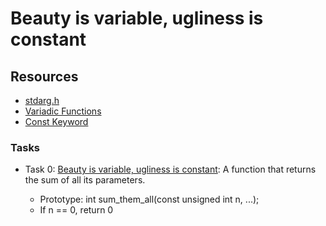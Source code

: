 # Beauty is variable, ugliness is constant
## Resources
+ [stdarg.h](https://en.wikipedia.org/wiki/Stdarg.h)
+ [Variadic Functions](https://www.gnu.org/software/libc/manual/html_node/Variadic-Functions.html)
+ [Const Keyword](https://www.youtube.com/watch?v=1W4oyuOdXv8)

### Tasks
+ Task 0: [Beauty is variable, ugliness is constant](): A function that returns the sum of all its parameters.

	+ Prototype: int sum_them_all(const unsigned int n, ...);
	+ If n == 0, return 0
